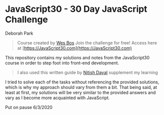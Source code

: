 # JavaScript30 - 30 Day JavaScript Challenge

Deborah Park

> Course created by [Wes Bos](https://github.com/wesbos)
> Join the challenge for free! Access here at [https://JavaScript30.com](https://JavaScript30.com)

This repository contains my solutions and notes from the JavaScript30 course in order to step foot into front-end development.
> I also used this written guide by [Nitish Dayal](https://github.com/nitishdayal/JavaScript30) supplement my learning

I tried to solve each of the tasks without referencing the provided solutions, which is why my approach should vary from them a bit. That being said, at least at first, my solutions will be very similar to the provided answers and vary as I become more acquainted with JavaScript.

Put on pause 6/3/2020
